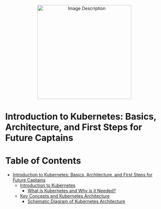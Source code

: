 <p align="center">
  <img width="300" src="https://github.com/Ssobol7/K8s-First-Steps-Junior/assets/135639288/f01433eb-be13-4705-8bbb-3baa7fe9df20" alt="Image Description">
</p>

 # Introduction to Kubernetes: Basics, Architecture, and First Steps for Future Captains


# Table of Contents

- [Introduction to Kubernetes: Basics, Architecture, and First Steps for Future Captains](#introduction-to-kubernetes-basics-architecture-and-first-steps-for-future-captains)
  - [Introduction to Kubernetes](#introduction-to-kubernetes)
    - [What is Kubernetes and Why is it Needed?](#what-is-kubernetes-and-why-is-it-needed)
  - [Key Concepts and Kubernetes Architecture](#key-concepts-and-kubernetes-architecture)
    - [Schematic Diagram of Kubernetes Architecture](#schematic-diagram-of-kubernetes-architecture)







